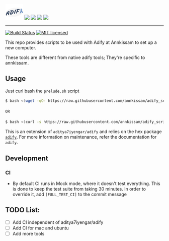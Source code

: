 <p float="left">
<img src="https://github.com/aditya7iyengar/adify/raw/master/logo/logo.png" height="50">
<img src="http://pngimg.com/uploads/plus/plus_PNG53.png" height="50">
<img src="https://www.annkissam.com/sites/default/files/Mark%20unlocked%20%281%29.jpg" height="50">
<img src="http://pngimg.com/uploads/equals/equals_PNG35.png" height="50">
<img src="https://clipart.info/images/ccovers/1484772652Heart-png-black-transparent.png" height="50">
</p>

----


[![Build Status](https://travis-ci.org/annkissam/adify_scripts_for_annkissam.svg?branch=master)](https://travis-ci.org/annkissam/adify_scripts_for_annkissam)
[![MIT licensed](https://img.shields.io/badge/license-MIT-blue.svg)](https://raw.githubusercontent.com/annkissam/adify_scripts_for_annkissam/master/LICENSE)


This repo provides scripts to be used with Adify at Annkissam to set up a
new computer.

These tools are different from native adify tools; They're specific to
annkissam.

## Usage

Just curl bash the `prelude.sh` script

```sh
$ bash <(wget -qO- https://raw.githubusercontent.com/annkissam/adify_scripts_for_annkissam/master/prelude.sh)

OR

$ bash <(curl -s https://raw.githubusercontent.com/annkissam/adify_scripts_for_annkissam/master/prelude.sh)
```

This is an extension of `aditya7iyengar/adify` and relies on the hex package
[`adify`](https://hexdocs.pm/adify/Adify.html). For more information on
maintenance, refer the documentation for `adify`.


## Development

### CI

- By default CI runs in Mock mode, where it doesn't test everything. This is done
  to keep the test suite from taking 30 minutes. In order to override it, add
  `[FULL_TEST_CI]` to the commit message


## TODO List:

- [ ] Add CI independent of aditya7iyengar/adify
- [ ] Add CI for mac and ubuntu
- [ ] Add more tools
